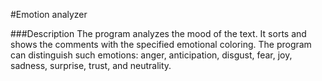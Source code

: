 #Emotion analyzer

###Description
The program analyzes the mood of the text.
It sorts and shows the comments with the specified emotional coloring.
The program can distinguish such emotions: anger, anticipation, disgust, fear, joy, sadness, surprise, trust, and neutrality.

